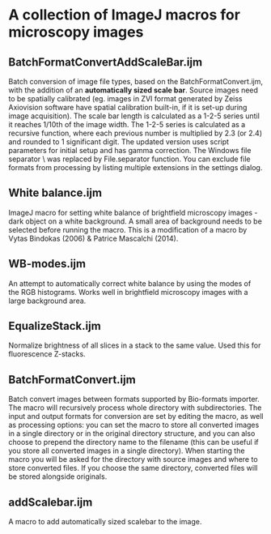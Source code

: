 # A collection of ImageJ macros for microscopy images

## BatchFormatConvertAddScaleBar.ijm
Batch conversion of image file types, based on the BatchFormatConvert.ijm, with the addition of an **automatically sized scale bar**. Source images need to be spatially calibrated (eg. images in ZVI format generated by Zeiss Axiovision software have spatial calibration built-in, if it is set-up during image acquisition). The scale bar length is calculated as a 1-2-5 series until it reaches 1/10th of the image width. The 1-2-5 series is calculated as a recursive function, where each previous number is multiplied by 2.3 (or 2.4) and rounded to 1 significant digit.
The updated version uses script parameters for initial setup and has gamma correction. The Windows file separator \ was replaced by File.separator function. You can exclude file formats from processing by listing multiple extensions in the settings dialog.

## White balance.ijm
ImageJ macro for setting white balance of brightfield microscopy images - dark object on a white background. A small area of background needs to be selected before running the macro. This is a modification of a macro by Vytas Bindokas (2006) & Patrice Mascalchi (2014).

## WB-modes.ijm
An attempt to automatically correct white balance by using the modes of the RGB histograms. Works well in brightfield microscopy images with a large background area.

## EqualizeStack.ijm
Normalize brightness of all slices in a stack to the same value. Used this for fluorescence Z-stacks.

## BatchFormatConvert.ijm
Batch convert images between formats supported by Bio-formats importer. The macro will recursively process whole directory with subdirectories. The input and output formats for conversion are set by editing the macro, as well as processing options: you can set the macro to store all converted images in a single directory or in the original directory structure, and you can also choose to prepend the directory name to the filename (this can be useful if you store all converted images in a single directory). When starting the macro you will be asked for the directory with source images and where to store converted files. If you choose the same directory, converted files will be stored alongside originals.

## addScalebar.ijm
A macro to add automatically sized scalebar to the image.
